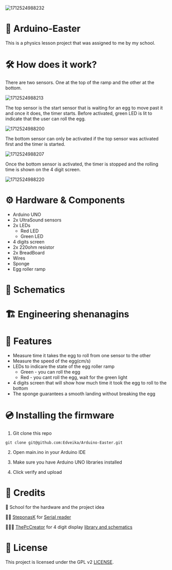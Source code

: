 ![1712524988232](https://github.com/Edveika/Arduino-Easter/assets/113787144/3f07722c-84c9-4180-aecf-91a4b7fc49fa)

# 🐣 Arduino-Easter

This is a physics lesson project that was assigned to me by my school.

# 🛠️ How does it work?

There are two sensors. One at the top of the ramp and the other at the bottom. 

![1712524988213](https://github.com/Edveika/Arduino-Easter/assets/113787144/8fcc798a-3500-41de-b353-63c340984c54)


The top sensor is the start sensor that is waiting for an egg to move past it and once it does, the timer starts. Before activated, green LED is lit to indicate that the user can roll the egg.

![1712524988200](https://github.com/Edveika/Arduino-Easter/assets/113787144/ff2b2d0c-404d-497f-970a-ea33cff59979)

The bottom sensor can only be activated if the top sensor was activated first and the timer is started.

![1712524988207](https://github.com/Edveika/Arduino-Easter/assets/113787144/33df1098-82e9-4d4f-bf3a-c384c45560fe)

Once the bottom sensor is activated, the timer is stopped and the rolling time is shown on the 4 digit screen.

![1712524988220](https://github.com/Edveika/Arduino-Easter/assets/113787144/0e6825fe-e076-4f08-ae6f-87de31b0bab2)

# ⚙️ Hardware & Components

* Arduino UNO
* 2x UltraSound sensors
* 2x LEDs
  * Red LED
  * Green LED
* 4 digits screen
* 2x 220ohm resistor
* 2x BreadBoard
* Wires
* Sponge
* Egg roller ramp

# 📐 Schematics

# 🏗️ Engineering shenanagins

# 🚀 Features

* Measure time it takes the egg to roll from one sensor to the other
* Measure the speed of the egg(cm/s)
* LEDs to indicare the state of the egg roller ramp
  * Green - you can roll the egg
  * Red - you cant roll the egg, wait for the green light
* 4 digits screen that will show how much time it took the egg to roll to the bottom
* The sponge guarantees a smooth landing without breaking the egg

# 💿 Installing the firmware

1. Git clone this repo

```
git clone git@github.com:Edveika/Arduino-Easter.git
```

2. Open main.ino in your Arduino IDE

3. Make sure you have Arduino UNO libraries installed

4. Click verify and upload

# 🤝 Credits

🏫 School for the hardware and the project idea

👨‍💻 [SteponasK](https://github.com/steponask) for [Serial reader](https://github.com/SteponasK/Arduino-To-Excel)

👷🏻‍♂️ [ThePcCreator](https://github.com/ThePcCreator) for 4 digit display [library and schematics](https://github.com/ThePcCreator/Arduino-4-Digit-7-Segment-Display-Library)

# 📜 License

This project is licensed under the GPL v2 [LICENSE](LICENSE).
